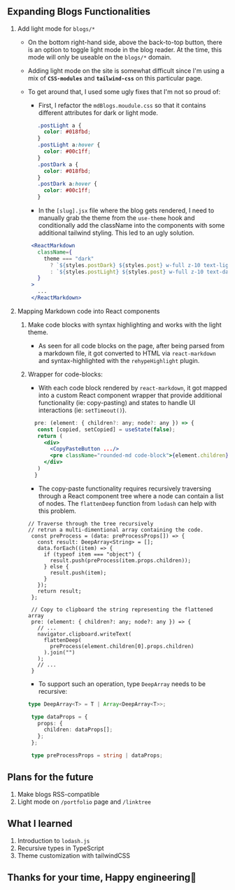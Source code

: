 #

## **Expanding Blogs Functionalities**

1. Add light mode for `blogs/*`

   - On the bottom right-hand side, above the back-to-top button, there is an option to toggle light mode in the blog reader. At the time, this mode will only be useable on the `blogs/*` domain.
   - Adding light mode on the site is somewhat difficult since I'm using a mix of **`CSS-modules`** and **`tailwind-css`** on this particular page.
   - To get around that, I used some ugly fixes that I'm not so proud of:

     - First, I refactor the `mdBlogs.moudule.css` so that it contains different attributes for dark or light mode.

     ```css
        .postLight a {
          color: #018fbd;
        }
        .postLight a:hover {
          color: #00c1ff;
        }
        .postDark a {
          color: #018fbd;
        }
        .postDark a:hover {
          color: #00c1ff;
        }
     ```

     - In the `[slug].jsx` file where the blog gets rendered, I need to manually grab the theme from the `use-theme` hook and conditionally add the className into the components with some additional tailwind styling. This led to an ugly solution.

     ```jsx
      <ReactMarkdown
        className={
          theme === "dark"
            ? `${styles.postDark} ${styles.post} w-full z-10 text-lighttext`
            : `${styles.postLight} ${styles.post} w-full z-10 text-darktext`
        }
      >
        ...
      </ReactMarkdown>
     ```

2. Mapping Markdown code into React components
   1. Make code blocks with syntax highlighting and works with the light theme.
       - As seen for all code blocks on the page, after being parsed from a markdown file, it got converted to HTML via `react-markdown` and syntax-highlighted with the `rehypeHighlight` plugin.
   2. Wrapper for code-blocks:
       - With each code block rendered by `react-markdown`, it got mapped into a custom React component wrapper that provide additional functionality (ie: copy-pasting) and states to handle UI interactions (ie: `setTimeout()`).

       ```jsx
         pre: (element: { children?: any; node?: any }) => {
          const [copied, setCopied] = useState(false);
          return (
            <div>
              <CopyPasteButton .../>
              <pre className="rounded-md code-block">{element.children}</pre>
            </div>
          )
         }
       ```

       - The copy-paste functionality requires recursively traversing through a React component tree where a node can contain a list of nodes. The `flattenDeep` function from `lodash` can help with this problem.

       ```tsx
       // Traverse through the tree recursively
       // retrun a multi-dimentional array containing the code.
        const preProcess = (data: preProcessProps[]) => {
          const result: DeepArray<String> = [];
          data.forEach((item) => {
            if (typeof item === "object") {
              result.push(preProcess(item.props.children));
            } else {
              result.push(item);
            }
          });
          return result;
        };

        // Copy to clipboard the string representing the flattened array
        pre: (element: { children?: any; node?: any }) => {
          // ...
          navigator.clipboard.writeText(
            flattenDeep(
              preProcess(element.children[0].props.children)
            ).join("")
          );
          // ...
        }
       ```

       - To support such an operation, type `DeepArray` needs to be recursive:

       ```ts
       type DeepArray<T> = T | Array<DeepArray<T>>;

        type dataProps = {
          props: {
            children: dataProps[];
          };
        };

        type preProcessProps = string | dataProps;

       ```

## **Plans for the future**

1. Make blogs RSS-compatible
2. Light mode on `/portfolio` page and `/linktree`

## **What I learned**

1. Introduction to `lodash.js`
2. Recursive types in TypeScript
3. Theme customization with tailwindCSS

## **Thanks for your time, Happy engineering🥐**
